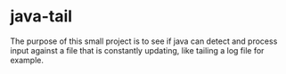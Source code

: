 # java-tail
The purpose of this small project is to see if java can detect and process input against a file that is constantly updating, like tailing a log file for example.
